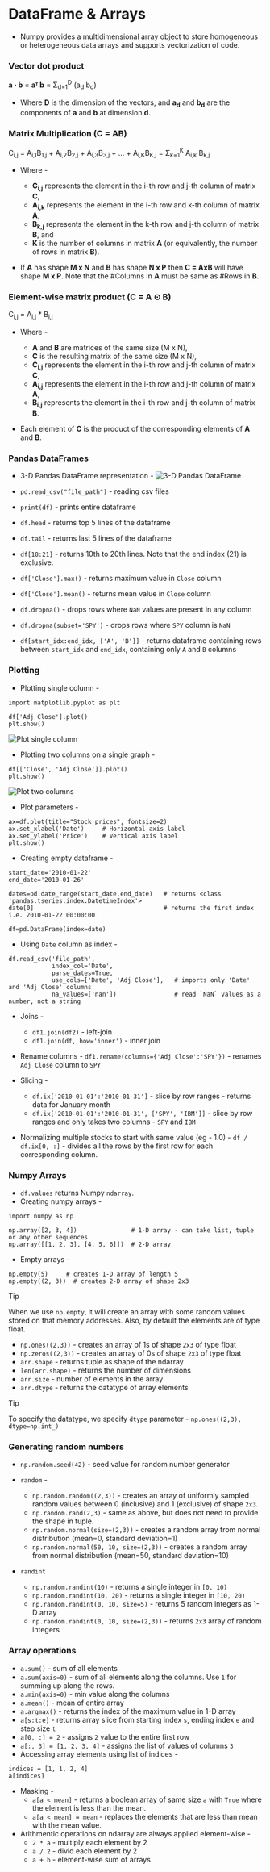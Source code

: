 # DataFrame & Arrays

- Numpy provides a multidimensional array object to store homogeneous or heterogeneous data arrays and supports vectorization of code.

### Vector dot product

**a · b** = **aᵀ b** = Σ<sub>d=1</sub><sup>D</sup> (a<sub>d</sub> b<sub>d</sub>)

- Where **D** is the dimension of the vectors, and **a<sub>d</sub>** and **b<sub>d</sub>** are the components of **a** and **b** at dimension **d**.

### Matrix Multiplication (C = AB)

C<sub>i,j</sub> = A<sub>i,1</sub>B<sub>1,j</sub> + A<sub>i,2</sub>B<sub>2,j</sub> + A<sub>i,3</sub>B<sub>3,j</sub> + ... + A<sub>i,K</sub>B<sub>K,j</sub> = Σ<sub>k=1</sub><sup>K</sup> A<sub>i,k</sub> B<sub>k,j</sub>

- Where -

  - **C<sub>i,j</sub>** represents the element in the i-th row and j-th column of matrix **C**,
  - **A<sub>i,k</sub>** represents the element in the i-th row and k-th column of matrix **A**,
  - **B<sub>k,j</sub>** represents the element in the k-th row and j-th column of matrix **B**, and
  - **K** is the number of columns in matrix **A** (or equivalently, the number of rows in matrix **B**).

- If **A** has shape **M x N** and **B** has shape **N x P** then **C = AxB** will have shape **M x P**. Note that the #Columns in **A** must be same as #Rows in **B**.

### Element-wise matrix product (C = A ⊙ B)

C<sub>i,j</sub> = A<sub>i,j</sub> \* B<sub>i,j</sub>

- Where -

  - **A** and **B** are matrices of the same size (M x N),
  - **C** is the resulting matrix of the same size (M x N),
  - **C<sub>i,j</sub>** represents the element in the i-th row and j-th column of matrix **C**,
  - **A<sub>i,j</sub>** represents the element in the i-th row and j-th column of matrix **A**,
  - **B<sub>i,j</sub>** represents the element in the i-th row and j-th column of matrix **B**.

- Each element of **C** is the product of the corresponding elements of **A** and **B**.

### Pandas DataFrames

- 3-D Pandas DataFrame representation -
  ![3-D Pandas DataFrame](assets/pandas_df.png)

- `pd.read_csv("file_path")` - reading csv files
- `print(df)` - prints entire dataframe
- `df.head` - returns top 5 lines of the dataframe
- `df.tail` - returns last 5 lines of the dataframe
- `df[10:21]` - returns 10th to 20th lines. Note that the end index (21) is exclusive.
- `df['Close'].max()` - returns maximum value in `Close` column
- `df['Close'].mean()` - returns mean value in `Close` column
- `df.dropna()` - drops rows where `NaN` values are present in any column
- `df.dropna(subset='SPY')` - drops rows where `SPY` column is `NaN`
- `df[start_idx:end_idx, ['A', 'B']]` - returns dataframe containing rows between `start_idx` and `end_idx`, containing only `A` and `B` columns

### Plotting

- Plotting single column -

```
import matplotlib.pyplot as plt

df['Adj Close'].plot()
plt.show()
```

![Plot single column](assets/plot_single_col.png)

- Plotting two columns on a single graph -

```
df[['Close', 'Adj Close']].plot()
plt.show()
```

![Plot two columns](assets/plot_two_cols.png)

- Plot parameters -

```
ax=df.plot(title="Stock prices", fontsize=2)
ax.set_xlabel('Date')     # Horizontal axis label
ax.set_ylabel('Price')    # Vertical axis label
plt.show()
```

- Creating empty dataframe -

```
start_date='2010-01-22'
end_date='2010-01-26'

dates=pd.date_range(start_date,end_date)   # returns <class 'pandas.tseries.index.DatetimeIndex'>
date[0]                                    # returns the first index i.e. 2010-01-22 00:00:00

df=pd.DataFrame(index=date)
```

- Using `Date` column as index -

```
df.read_csv('file_path',
            index_col='Date',
            parse_dates=True,
            use_cols=['Date', 'Adj Close'],   # imports only 'Date' and 'Adj Close' columns
            na_values=['nan'])                # read `NaN` values as a number, not a string
```

- Joins -

  - `df1.join(df2)` - left-join
  - `df1.join(df, how='inner')` - inner join

- Rename columns - `df1.rename(columns={'Adj Close':'SPY'})` - renames `Adj Close` column to `SPY`

- Slicing -

  - `df.ix['2010-01-01':'2010-01-31']` - slice by row ranges - returns data for January month
  - `df.ix['2010-01-01':'2010-01-31', ['SPY', 'IBM']]` - slice by row ranges and only takes two columns - `SPY` and `IBM`

- Normalizing multiple stocks to start with same value (eg - 1.0) - `df / df.ix[0, :]` - divides all the rows by the first row for each corresponding column.

### Numpy Arrays

- `df.values` returns Numpy `ndarray`.
- Creating numpy arrays -

```
import numpy as np

np.array([2, 3, 4])               # 1-D array - can take list, tuple or any other sequences
np.array([[1, 2, 3], [4, 5, 6]])  # 2-D array
```

- Empty arrays -

```
np.empty(5)     # creates 1-D array of length 5
np.empty((2, 3))  # creates 2-D array of shape 2x3
```

> [!TIP]
> When we use `np.empty`, it will create an array with some random values stored on that memory addresses. Also, by default the elements are of type float.

- `np.ones((2,3))` - creates an array of 1s of shape `2x3` of type float
- `np.zeros((2,3))` - creates an array of 0s of shape `2x3` of type float
- `arr.shape` - returns tuple as shape of the ndarray
- `len(arr.shape)` - returns the number of dimensions
- `arr.size` - number of elements in the array
- `arr.dtype` - returns the datatype of array elements

> [!TIP]
> To specify the datatype, we specify `dtype` parameter - `np.ones((2,3), dtype=np.int_)`

### Generating random numbers

- `np.random.seed(42)` - seed value for random number generator
- `random` -

  - `np.random.random((2,3))` - creates an array of uniformly sampled random values between 0 (inclusive) and 1 (exclusive) of shape `2x3`.
  - `np.random.rand(2,3)` - same as above, but does not need to provide the shape in tuple.
  - `np.random.normal(size=(2,3))` - creates a random array from normal distribution (mean=0, standard deviation=1)
  - `np.random.normal(50, 10, size=(2,3))` - creates a random array from normal distribution (mean=50, standard deviation=10)

- `randint`
  - `np.random.randint(10)` - returns a single integer in `[0, 10)`
  - `np.random.randint(10, 20)` - returns a single integer in `[10, 20)`
  - `np.random.randint(0, 10, size=5)` - returns 5 random integers as 1-D array
  - `np.random.randint(0, 10, size=(2,3))` - returns `2x3` array of random integers

### Array operations

- `a.sum()` - sum of all elements
- `a.sum(axis=0)` - sum of all elements along the columns. Use `1` for summing up along the rows.
- `a.min(axis=0)` - min value along the columns
- `a.mean()` - mean of entire array
- `a.argmax()` - returns the index of the maximum value in 1-D array
- `a[s:t:e]` - returns array slice from starting index `s`, ending index `e` and step size `t`
- `a[0, :] = 2` - assigns `2` value to the entire first row
- `a[:, 3] = [1, 2, 3, 4]` - assigns the list of values of columns `3`
- Accessing array elements using list of indices -

```
indices = [1, 1, 2, 4]
a[indices]
```

- Masking -
  - `a[a < mean]` - returns a boolean array of same size `a` with `True` where the element is less than the mean.
  - `a[a < mean] = mean` - replaces the elements that are less than mean with the mean value.
- Arithmentic operations on ndarray are always applied element-wise -
  - `2 * a` - multiply each element by 2
  - `a / 2` - divid each element by 2
  - `a + b` - element-wise sum of arrays
